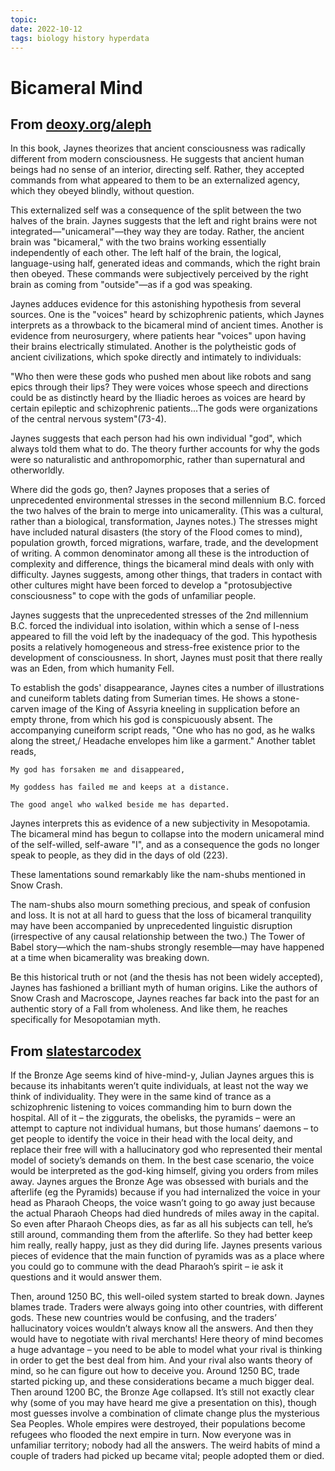 ```yaml
---
topic:
date: 2022-10-12
tags: biology history hyperdata
---
```

# Bicameral Mind

## From [deoxy.org/aleph](https://deoxy.org/aleph/jaynes.htm)

In this book, Jaynes theorizes that ancient consciousness was radically different from modern consciousness. He suggests that ancient human beings had no sense of an interior, directing self. Rather, they accepted commands from what appeared to them to be an externalized agency, which they obeyed blindly, without question.

This externalized self was a consequence of the split between the two halves of the brain. Jaynes suggests that the left and right brains were not integrated—"unicameral"—they way they are today. Rather, the ancient brain was "bicameral," with the two brains working essentially independently of each other. The left half of the brain, the logical, language-using half, generated ideas and commands, which the right brain then obeyed. These commands were subjectively perceived by the right brain as coming from "outside"—as if a god was speaking.

Jaynes adduces evidence for this astonishing hypothesis from several sources. One is the "voices" heard by schizophrenic patients, which Jaynes interprets as a throwback to the bicameral mind of ancient times. Another is evidence from neurosurgery, where patients hear "voices" upon having their brains electrically stimulated. Another is the polytheistic gods of ancient civilizations, which spoke directly and intimately to individuals:

"Who then were these gods who pushed men about like robots and sang epics through their lips? They were voices whose speech and directions could be as distinctly heard by the Iliadic heroes as voices are heard by certain epileptic and schizophrenic patients...The gods were organizations of the central nervous system"(73-4).

Jaynes suggests that each person had his own individual "god", which always told them what to do. The theory further accounts for why the gods were so naturalistic and anthropomorphic, rather than supernatural and otherworldly.

Where did the gods go, then? Jaynes proposes that a series of unprecedented environmental stresses in the second millennium B.C. forced the two halves of the brain to merge into unicamerality. (This was a cultural, rather than a biological, transformation, Jaynes notes.) The stresses might have included natural disasters (the story of the Flood comes to mind), population growth, forced migrations, warfare, trade, and the development of writing. A common denominator among all these is the introduction of complexity and difference, things the bicameral mind deals with only with difficulty. Jaynes suggests, among other things, that traders in contact with other cultures might have been forced to develop a "protosubjective consciousness" to cope with the gods of unfamiliar people.

Jaynes suggests that the unprecedented stresses of the 2nd millennium B.C. forced the individual into isolation, within which a sense of I-ness appeared to fill the void left by the inadequacy of the god. This hypothesis posits a relatively homogeneous and stress-free existence prior to the development of consciousness. In short, Jaynes must posit that there really was an Eden, from which humanity Fell.

To establish the gods' disappearance, Jaynes cites a number of illustrations and cuneiform tablets dating from Sumerian times. He shows a stone-carven image of the King of Assyria kneeling in supplication before an empty throne, from which his god is conspicuously absent. The accompanying cuneiform script reads, "One who has no god, as he walks along the street,/ Headache envelopes him like a garment." Another tablet reads,

    My god has forsaken me and disappeared,

    My goddess has failed me and keeps at a distance.

    The good angel who walked beside me has departed. 

Jaynes interprets this as evidence of a new subjectivity in Mesopotamia. The bicameral mind has begun to collapse into the modern unicameral mind of the self-willed, self-aware "I", and as a consequence the gods no longer speak to people, as they did in the days of old (223).

These lamentations sound remarkably like the nam-shubs mentioned in Snow Crash.

The nam-shubs also mourn something precious, and speak of confusion and loss. It is not at all hard to guess that the loss of bicameral tranquility may have been accompanied by unprecedented linguistic disruption (irrespective of any causal relationship between the two.) The Tower of Babel story—which the nam-shubs strongly resemble—may have happened at a time when bicamerality was breaking down.

Be this historical truth or not (and the thesis has not been widely accepted), Jaynes has fashioned a brilliant myth of human origins. Like the authors of Snow Crash and Macroscope, Jaynes reaches far back into the past for an authentic story of a Fall from wholeness. And like them, he reaches specifically for Mesopotamian myth.

## From [slatestarcodex](https://slatestarcodex.com/2020/06/01/book-review-origin-of-consciousness-in-the-breakdown-of-the-bicameral-mind/)

If the Bronze Age seems kind of hive-mind-y, Julian Jaynes argues this is because its inhabitants weren’t quite individuals, at least not the way we think of individuality. They were in the same kind of trance as a schizophrenic listening to voices commanding him to burn down the hospital. All of it – the ziggurats, the obelisks, the pyramids – were an attempt to capture not individual humans, but those humans’ daemons – to get people to identify the voice in their head with the local deity, and replace their free will with a hallucinatory god who represented their mental model of society’s demands on them. In the best case scenario, the voice would be interpreted as the god-king himself, giving you orders from miles away. Jaynes argues the Bronze Age was obsessed with burials and the afterlife (eg the Pyramids) because if you had internalized the voice in your head as Pharaoh Cheops, the voice wasn’t going to go away just because the actual Pharaoh Cheops had died hundreds of miles away in the capital. So even after Pharaoh Cheops dies, as far as all his subjects can tell, he’s still around, commanding them from the afterlife. So they had better keep him really, really happy, just as they did during life. Jaynes presents various pieces of evidence that the main function of pyramids was as a place where you could go to commune with the dead Pharaoh’s spirit – ie ask it questions and it would answer them.  

Then, around 1250 BC, this well-oiled system started to break down. Jaynes blames trade. Traders were always going into other countries, with different gods. These new countries would be confusing, and the traders’ hallucinatory voices wouldn’t always know all the answers. And then they would have to negotiate with rival merchants! Here theory of mind becomes a huge advantage – you need to be able to model what your rival is thinking in order to get the best deal from him. And your rival also wants theory of mind, so he can figure out how to deceive you. Around 1250 BC, trade started picking up, and these considerations became a much bigger deal. Then around 1200 BC, the Bronze Age collapsed. It’s still not exactly clear why (some of you may have heard me give a presentation on this), though most guesses involve a combination of climate change plus the mysterious Sea Peoples. Whole empires were destroyed, their populations become refugees who flooded the next empire in turn. Now everyone was in unfamiliar territory; nobody had all the answers. The weird habits of mind a couple of traders had picked up became vital; people adopted them or died.